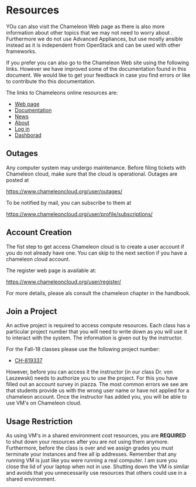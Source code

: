 # Resources

YOu can also visit the Chameleon Web page as there is also more
information about other topics that we may not need to worry about
. Furthermore we do not use Advanced Appliances, but use mostly
ansible instead as it is independent from OpenStack and can be used
with other frameworks.

If you prefer you can also go to the Chameleon Web site using the
following links. However we have improved some of the documentation
found in this document. We would like to get your feedback in case you
find errors or like to contribute tho this documentation.


The links to Chameleons online resources are:

- [Web page](https://www.chameleoncloud.org/)
- [Documentation ](https://chameleoncloud.readthedocs.io/en/latest/)
- [News](https://www.chameleoncloud.org/news/)
- [About](https://www.chameleoncloud.org/about/chameleon/)
- [Log in](https://www.chameleoncloud.org/login/)
- [Dashborad](https://www.chameleoncloud.org/user/dashboard/)

## Outages

Any computer system may undergo maintenance. Before filing tickets with
Chameleon cloud, make sure that the cloud is operational. Outages are
posted at

<https://www.chameleoncloud.org/user/outages/>

To be notified by mail, you can subscribe to them at

<https://www.chameleoncloud.org/user/profile/subscriptions/>

## Account Creation

The fist step to get access Chameleon cloud is to create a user account
if you do not already have one. You can skip to the next section if you
have a chameleon cloud account.

The register web page is available at:

<https://www.chameleoncloud.org/user/register/>

For more details, please als consult the chameleon chapter in the
handbook.

## Join a Project

An active project is required to access compute resources. Each class
has a particular project number that you will need to write down as you
will use it to interact with the system. The information is given out by
the instructor.

For the Fall-18 classes please use the
following project number:

* [CH-819337](https://www.chameleoncloud.org/user/projects/37347/)

However, before you can access it the instructor (in our class Dr. von
Laszewski) needs to authorize you to use the project. For this you have
filled out an account survey in piazza. The most common errors we see
are that students provide us with the wrong user name or have not
applied for a chameleon account. Once the instructor has added you, you
will be able to use VM's on Chameleon cloud.

## Usage Restriction

As using VM's in a shared environment cost resources, you are
**REQUIRED** to shut down your resources after you are not using them
anymore. Furthermore, before the class is over and we assign grades you
must terminate your instances and free all ip addresses. Remember that
any running VM is just like you were running a real computer. I am sure
you close the lid of your laptop when not in use. Shutting down the VM
is similar and avoids that you unnecessarily use resources that others
could use in a shared environment.
